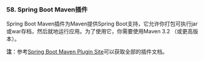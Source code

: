 ### 58. Spring Boot Maven插件

Spring Boot Maven插件为Maven提供Spring Boot支持，它允许你打包可执行jar或war存档，然后就地运行应用。为了使用它，你需要使用Maven 3.2 （或更高版本）。

**注**：参考[Spring Boot Maven Plugin Site](http://docs.spring.io/spring-boot/docs/1.3.0.BUILD-SNAPSHOT/maven-plugin/)可以获取全部的插件文档。
